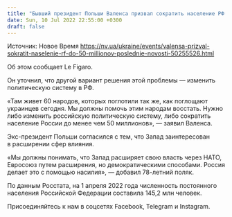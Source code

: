 ```yaml
---
title: "Бывший президент Польши Валенса призвал сократить население РФ до 50 миллионов"
date: Sun, 10 Jul 2022 22:55:00 +0300
draft: false
---
```

Источник: Новое Время https://nv.ua/ukraine/events/valensa-prizval-sokratit-naselenie-rf-do-50-millionov-poslednie-novosti-50255526.html


 Об этом сообщает Le Figaro.

Он уточнил, что другой вариант решения этой проблемы — изменить политическую систему в РФ.

«Там живет 60 народов, которых поглотили так же, как поглощают украинцев сегодня. Мы должны помочь этим народам восстать. Нужно либо изменить российскую политическую систему, либо сократить население России до менее чем 50 миллионов», — заявил Валенса.

Экс-президент Польши согласился с тем, что Запад заинтересован в расширении сфер влияния.

«Мы должны понимать, что Запад расширяет свою власть через НАТО, Евросоюз путем расширения, но демократическими способами. Россия делает это с помощью насилия», — добавил 78-летний поляк.

По данным Росстата, на 1 апреля 2022 года численность постоянного населения Российской Федерации составила 145,2 млн человек.

Присоединяйтесь к нам в соцсетях Facebook, Telegram и Instagram.
